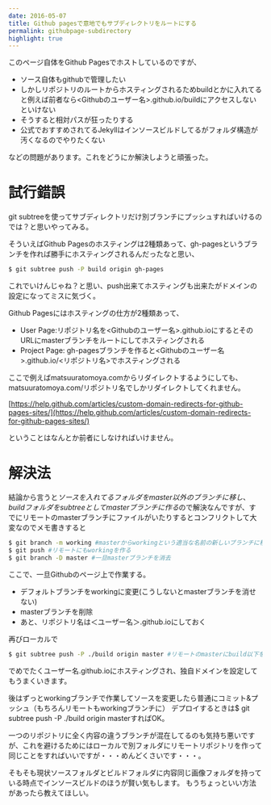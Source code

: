 ```yaml
---
date: 2016-05-07
title: Github pagesで意地でもサブディレクトリをルートにする
permalink: githubpage-subdirectory
highlight: true
---
```

このページ自体をGithub Pagesでホストしているのですが、

- ソース自体もgithubで管理したい
- しかしリポジトリのルートからホスティングされるためbuildとかに入れてると例えば前者なら<Githubのユーザー名>.github.io/buildにアクセスしないといけない
- そうすると相対パスが狂ったりする
- 公式でおすすめされてるJekyllはインソースビルドしてるがフォルダ構造が汚くなるのでやりたくない

などの問題があります。これをどうにか解決しようと頑張った。
<!--more-->

# 試行錯誤

git subtreeを使ってサブディレクトリだけ別ブランチにプッシュすればいけるのでは？と思いやってみる。

そういえばGithub Pagesのホスティングは2種類あって、gh-pagesというブランチを作れば勝手にホスティングされるんだったなと思い、

```bash
$ git subtree push -P build origin gh-pages
```

これでいけんじゃね？と思い、push出来てホスティングも出来たがドメインの設定になってミスに気づく。

Github Pagesにはホスティングの仕方が2種類あって、

- User Page:リポジトリ名を<Githubのユーザー名>.github.ioにするとそのURLにmasterブランチをルートにしてホスティングされる
- Project Page: gh-pagesブランチを作ると<Githubのユーザー名>.github.io/<リポジトリ名>でホスティングされる

ここで例えばmatsuuratomoya.comからリダイレクトするようにしても、matsuuratomoya.com/リポジトリ名でしかリダイレクトしてくれません。

[https://help.github.com/articles/custom-domain-redirects-for-github-pages-sites/](https://help.github.com/articles/custom-domain-redirects-for-github-pages-sites/)

ということはなんとか前者にしなければいけません。

# 解決法

結論から言うと*ソースを入れてるフォルダをmaster以外のブランチに移し*、*buildフォルダをsubtreeとしてmasterブランチに作る*ので解決なんですが、すでにリモートのmasterブランチにファイルがいたりするとコンフリクトして大変なのでメモ書きすると

```bash
$ git branch -m working #masterからworkingという適当な名前の新しいブランチに移動
$ git push #リモートにもworkingを作る
$ git branch -D master #一旦masterブランチを消去
```

ここで、一旦Githubのページ上で作業する。

- デフォルトブランチをworkingに変更(こうしないとmasterブランチを消せない)
- masterブランチを削除
- あと、リポジトリ名は＜ユーザー名＞.github.ioにしておく

再びローカルで

```zsh
$ git subtree push -P ./build origin master #リモートのmasterにbuild以下をpushする
```

でめでたくユーザー名.github.ioにホスティングされ、独自ドメインを設定してもうまくいきます。

後はずっとworkingブランチで作業してソースを変更したら普通にコミット&プッシュ（もちろんリモートもworkingブランチに）
デプロイするときは$ git subtree push -P ./build origin masterすればOK。

一つのリポジトリに全く内容の違うブランチが混在してるのも気持ち悪いですが、これを避けるためにはローカルで別フォルダにリモートリポジトリを作って同じことをすればいいですが・・・めんどくさいです・・・。

そもそも現状ソースフォルダとビルドフォルダに内容同じ画像フォルダを持っている時点でインソースビルドのほうが賢い気もします。
もうちょっといい方法があったら教えてほしい。
